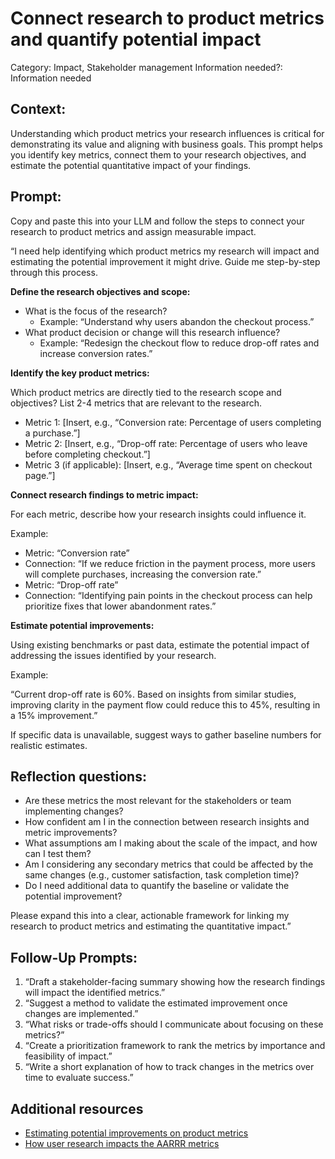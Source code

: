 # Connect research to product metrics and quantify potential impact

Category: Impact, Stakeholder management
Information needed?: Information needed

## **Context:**

Understanding which product metrics your research influences is critical for demonstrating its value and aligning with business goals. This prompt helps you identify key metrics, connect them to your research objectives, and estimate the potential quantitative impact of your findings.

## **Prompt:**

Copy and paste this into your LLM and follow the steps to connect your research to product metrics and assign measurable impact.

“I need help identifying which product metrics my research will impact and estimating the potential improvement it might drive. Guide me step-by-step through this process.

**Define the research objectives and scope:**

- What is the focus of the research?
    - Example: “Understand why users abandon the checkout process.”
- What product decision or change will this research influence?
    - Example: “Redesign the checkout flow to reduce drop-off rates and increase conversion rates.”

**Identify the key product metrics:**

Which product metrics are directly tied to the research scope and objectives? List 2-4 metrics that are relevant to the research.

- Metric 1: [Insert, e.g., “Conversion rate: Percentage of users completing a purchase.”]
- Metric 2: [Insert, e.g., “Drop-off rate: Percentage of users who leave before completing checkout.”]
- Metric 3 (if applicable): [Insert, e.g., “Average time spent on checkout page.”]

**Connect research findings to metric impact:**

For each metric, describe how your research insights could influence it.

Example:

- Metric: “Conversion rate”
- Connection: “If we reduce friction in the payment process, more users will complete purchases, increasing the conversion rate.”
- Metric: “Drop-off rate”
- Connection: “Identifying pain points in the checkout process can help prioritize fixes that lower abandonment rates.”

**Estimate potential improvements:**

Using existing benchmarks or past data, estimate the potential impact of addressing the issues identified by your research.

Example:

“Current drop-off rate is 60%. Based on insights from similar studies, improving clarity in the payment flow could reduce this to 45%, resulting in a 15% improvement.”

If specific data is unavailable, suggest ways to gather baseline numbers for realistic estimates.

## Reflection questions:

- Are these metrics the most relevant for the stakeholders or team implementing changes?
- How confident am I in the connection between research insights and metric improvements?
- What assumptions am I making about the scale of the impact, and how can I test them?
- Am I considering any secondary metrics that could be affected by the same changes (e.g., customer satisfaction, task completion time)?
- Do I need additional data to quantify the baseline or validate the potential improvement?

Please expand this into a clear, actionable framework for linking my research to product metrics and estimating the quantitative impact.”

## **Follow-Up Prompts:**

1. “Draft a stakeholder-facing summary showing how the research findings will impact the identified metrics.”
2. “Suggest a method to validate the estimated improvement once changes are implemented.”
3. “What risks or trade-offs should I communicate about focusing on these metrics?”
4. “Create a prioritization framework to rank the metrics by importance and feasibility of impact.”
5. “Write a short explanation of how to track changes in the metrics over time to evaluate success.”

## Additional resources

- [Estimating potential improvements on product metrics](https://userresearchacademy.substack.com/p/free-bonus-article-estimating-potential)
- [How user research impacts the AARRR metrics](https://userresearchacademy.substack.com/p/how-user-research-impacts-the-aarrr)